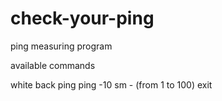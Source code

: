# check-your-ping
ping measuring program

available commands

white
back
ping
ping -10
sm - (from 1 to 100)
exit


